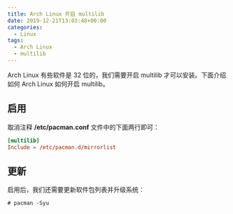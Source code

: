 ```yaml
---
title: Arch Linux 开启 multilib
date: 2019-12-21T13:03:48+00:00
categories:
  - Linux
tags:
  - Arch Linux
  - multilib
---
```


Arch Linux 有些软件是 32 位的，我们需要开启 multilib 才可以安装。下面介绍如何 Arch Linux 如何开启 multilib。

<!--more-->

## 启用

取消注释 **/etc/pacman.conf** 文件中的下面两行即可：

```conf
[multilib]
Include = /etc/pacman.d/mirrorlist
```

## 更新

启用后，我们还需要更新软件包列表并升级系统：

```shell
# pacman -Syu
```
